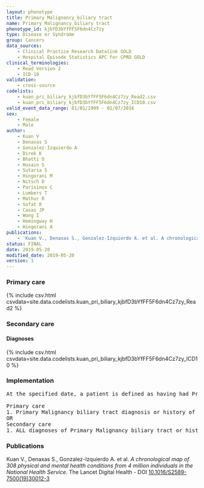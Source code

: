 ```yaml
---
layout: phenotype
title: Primary Malignancy_biliary tract
name: Primary Malignancy_biliary tract
phenotype_id: kjbfD3bYfFF5F6dn4Cz7zy 
type: Disease or Syndrome
group: Cancers
data_sources: 
    - Clinical Practice Research Datalink GOLD
    - Hospital Episode Statistics APC for CPRD GOLD
clinical_terminologies: 
    - Read Version 2
    - ICD-10
validation: 
    - cross-source
codelists: 
    - kuan_pri_biliary_kjbfD3bYfFF5F6dn4Cz7zy_Read2.csv
    - kuan_pri_biliary_kjbfD3bYfFF5F6dn4Cz7zy_ICD10.csv
valid_event_data_range: 01/01/1999 - 01/07/2016
sex: 
    - Female
    - Male
author: 
    - Kuan V
    - Denaxas S
    - Gonzalez-Izquierdo A
    - Direk K
    - Bhatti O
    - Husain S
    - Sutaria S
    - Hingorani M
    - Nitsch D
    - Parisinos C
    - Lumbers T
    - Mathur R
    - Sofat R
    - Casas JP
    - Wong I
    - Hemingway H
    - Hingorani A
publications: 
    - 'Kuan V., Denaxas S., Gonzalez-Izquierdo A. et al. A chronological map of 308 physical and mental health conditions from 4 million individuals in the National Health Service. The Lancet Digital Health - DOI: 10.1016/S2589-7500(19)30012-3' 
status: FINAL
date: 2019-05-20
modified_date: 2019-05-20
version: 1
---
```

### Primary care 
{% include csv.html csvdata=site.data.codelists.kuan_pri_biliary_kjbfD3bYfFF5F6dn4Cz7zy_Read2 %}
### Secondary care 
#### Diagnoses 
{% include csv.html csvdata=site.data.codelists.kuan_pri_biliary_kjbfD3bYfFF5F6dn4Cz7zy_ICD10 %}
### Implementation 
<pre>At the specified date, a patient is defined as having had Primary Malignancy biliary tract IF they meet the criteria for any of the following on or before the specified date. The earliest date on which the individual meets any of the following criteria on or before the specified date is defined as the first event date:

Primary care
1. Primary Malignancy biliary tract diagnosis or history of diagnosis during a consultation 
OR
Secondary care
1. ALL diagnoses of Primary Malignancy biliary tract or history of diagnosis during a hospitalization</pre> 
 
### Publications 
Kuan V., Denaxas S., Gonzalez-Izquierdo A. et al. _A chronological map of 308 physical and mental health conditions from 4 million individuals in the National Health Service_. The Lancet Digital Health - DOI <a href='https://www.thelancet.com/journals/landig/article/PIIS2589-7500(19)30012-3/fulltext'>10.1016/S2589-7500(19)30012-3</a>